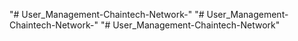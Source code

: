 "# User_Management-Chaintech-Network-" 
"# User_Management-Chaintech-Network-" 
"# User_Management-Chaintech-Network" 
